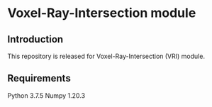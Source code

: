 # Voxel-Ray-Intersection module

## Introduction

This repository is released for Voxel-Ray-Intersection (VRI) module.

## Requirements

Python 3.7.5
Numpy 1.20.3
